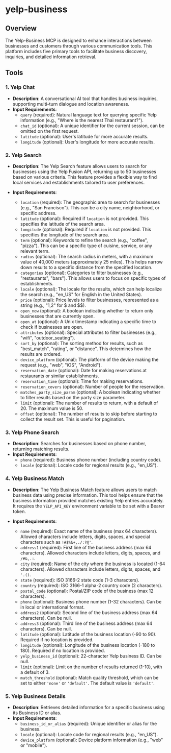 # yelp-business   

## Overview
The Yelp-Business MCP is designed to enhance interactions between businesses and customers through various communication tools. This platform includes five primary tools to facilitate business discovery, inquiries, and detailed information retrieval.

## Tools

### 1. **Yelp Chat**
   - **Description**: A conversational AI tool that handles business inquiries, supporting multi-turn dialogue and location awareness.
   - **Input Requirements**:
     - `query` (required): Natural language text for querying specific Yelp information (e.g., "Where is the nearest Thai restaurant?").
     - `chat_id` (optional): A unique identifier for the current session, can be omitted on the first request.
     - `latitude` (optional): User's latitude for more accurate results.
     - `longitude` (optional): User's longitude for more accurate results.

### 2. **Yelp Search**
- **Description**: The Yelp Search feature allows users to search for businesses using the Yelp Fusion API, returning up to 50 businesses based on various criteria. This feature provides a flexible way to find local services and establishments tailored to user preferences.

- **Input Requirements**:
  - `location` (required): The geographic area to search for businesses (e.g., "San Francisco"). This can be a city name, neighborhood, or specific address.
  - `latitude` (optional): Required if `location` is not provided. This specifies the latitude of the search area.
  - `longitude` (optional): Required if `location` is not provided. This specifies the longitude of the search area.
  - `term` (optional): Keywords to refine the search (e.g., "coffee", "pizza"). This can be a specific type of cuisine, service, or any relevant term.
  - `radius` (optional): The search radius in meters, with a maximum value of 40,000 meters (approximately 25 miles). This helps narrow down results to a specific distance from the specified location.
  - `categories` (optional): Categories to filter businesses (e.g., "restaurants", "bars"). This allows users to focus on specific types of establishments.
  - `locale` (optional): The locale for the results, which can help localize the search (e.g., "en_US" for English in the United States).
  - `price` (optional): Price levels to filter businesses, represented as a string (e.g., "1,2" for $ and $$).
  - `open_now` (optional): A boolean indicating whether to return only businesses that are currently open.
  - `open_at` (optional): A Unix timestamp indicating a specific time to check if businesses are open.
  - `attributes` (optional): Special attributes to filter businesses (e.g., "wifi", "outdoor_seating").
  - `sort_by` (optional): The sorting method for results, such as "best_match", "rating", or "distance". This determines how the results are ordered.
  - `device_platform` (optional): The platform of the device making the request (e.g., "web", "iOS", "Android").
  - `reservation_date` (optional): Date for making reservations at restaurants or similar establishments.
  - `reservation_time` (optional): Time for making reservations.
  - `reservation_covers` (optional): Number of people for the reservation.
  - `matches_party_size_param` (optional): A boolean indicating whether to filter results based on the party size parameter.
  - `limit` (optional): The number of results to return, with a default of 20. The maximum value is 50.
  - `offset` (optional): The number of results to skip before starting to collect the result set. This is useful for pagination.

### 3. **Yelp Phone Search**
   - **Description**: Searches for businesses based on phone number, returning matching results.
   - **Input Requirements**:
     - `phone` (required): Business phone number (including country code).
     - `locale` (optional): Locale code for regional results (e.g., "en_US").

### 4. **Yelp Business Match**
- **Description**: The Yelp Business Match feature allows users to match business data using precise information. This tool helps ensure that the business information provided matches existing Yelp entries accurately. It requires the `YELP_API_KEY` environment variable to be set with a Bearer token.

- **Input Requirements**:
  - `name` (required): Exact name of the business (max 64 characters). Allowed characters include letters, digits, spaces, and special characters such as `!#$%&+,./:?@'`.
  - `address1` (required): First line of the business address (max 64 characters). Allowed characters include letters, digits, spaces, and `/#&,.:`.
  - `city` (required): Name of the city where the business is located (1-64 characters). Allowed characters include letters, digits, spaces, and `'.()`.
  - `state` (required): ISO 3166-2 state code (1-3 characters).
  - `country` (required): ISO 3166-1 alpha-2 country code (2 characters).
  - `postal_code` (optional): Postal/ZIP code of the business (max 12 characters).
  - `phone` (optional): Business phone number (1-32 characters). Can be in local or international format.
  - `address2` (optional): Second line of the business address (max 64 characters). Can be null.
  - `address3` (optional): Third line of the business address (max 64 characters). Can be null.
  - `latitude` (optional): Latitude of the business location (-90 to 90). Required if no location is provided.
  - `longitude` (optional): Longitude of the business location (-180 to 180). Required if no location is provided.
  - `yelp_business_id` (optional): 22-character Yelp business ID. Can be null.
  - `limit` (optional): Limit on the number of results returned (1-10), with a default of 3.
  - `match_threshold` (optional): Match quality threshold, which can be set to either `'none'` or `'default'`. The default value is `'default'`.

### 5. **Yelp Business Details**
   - **Description**: Retrieves detailed information for a specific business using its Business ID or alias.
   - **Input Requirements**:
     - `business_id_or_alias` (required): Unique identifier or alias for the business.
     - `locale` (optional): Locale code for regional results (e.g., "en_US").
     - `device_platform` (optional): Device platform information (e.g., "web" or "mobile").
